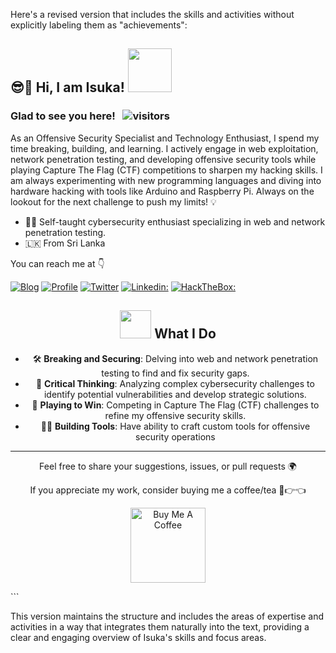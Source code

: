 Here's a revised version that includes the skills and activities without explicitly labeling them as "achievements":

<h2> 😎🤏 Hi, I am Isuka! <img src="https://media.giphy.com/media/3XpvBjjMWtYYIOtOlp/giphy.gif" width="70"></h2>

### Glad to see you here! &nbsp; ![visitors](https://visitor-badge.laobi.icu/badge?page_id=isuk4s4.isuk4s4)

As an Offensive Security Specialist and Technology Enthusiast, I spend my time breaking, building, and learning. I actively engage in web exploitation, network penetration testing, and developing offensive security tools while playing Capture The Flag (CTF) competitions to sharpen my hacking skills. I am always experimenting with new programming languages and diving into hardware hacking with tools like Arduino and Raspberry Pi. Always on the lookout for the next challenge to push my limits! 💡

<ul>
<li>👨‍🎓 Self-taught cybersecurity enthusiast specializing in web and network penetration testing.</li>
<li>🇱🇰 From Sri Lanka</li>
</ul>

You can reach me at 👇

[![Blog](https://img.shields.io/badge/Blog-21759B?style=for-the-badge&logo=ghost&logoColor=white)](http://isuk4.com/blog/)
[![Profile](https://img.shields.io/badge/Website-38B2AC?style=for-the-badge&logo=webdriverio&logoColor=white)](http://isuk4.com)
[![Twitter](https://img.shields.io/badge/twitter-1DA1F2?style=for-the-badge&logo=twitter&logoColor=white)](https://twitter.com/isuk4)
[![Linkedin:](https://img.shields.io/badge/linkedin-0A66C2?style=for-the-badge&logo=linkedin&logoColor=white)](https://www.linkedin.com/in/isuka/)
[![HackTheBox:](https://img.shields.io/badge/hackthebox-a3e54a?style=for-the-badge&logo=hackthebox&logoColor=black)](https://app.hackthebox.com/users/1754253)

<div align="center">
  
## <img src="https://media.giphy.com/media/YMwJF1OQAlbnf6HFjd/giphy.gif" width="50" height="45"> What I Do

- 🛠️ **Breaking and Securing**: Delving into web and network penetration testing to find and fix security gaps.
- 🧠 **Critical Thinking**: Analyzing complex cybersecurity challenges to identify potential vulnerabilities and develop strategic solutions.
- 🎯 **Playing to Win**: Competing in Capture The Flag (CTF) challenges to refine my offensive security skills.
- 🕵️‍♂️ **Building Tools**: Have ability to craft custom tools for offensive security operations

---

Feel free to share your suggestions, issues, or pull requests 🌍

If you appreciate my work, consider buying me a coffee/tea 🥺👉👈

<a href="https://www.buymeacoffee.com/isuk4" target="_blank"><img src="https://cdn.buymeacoffee.com/buttons/v2/default-red.png" alt="Buy Me A Coffee" width="120"></a>

</div>
```

This version maintains the structure and includes the areas of expertise and activities in a way that integrates them naturally into the text, providing a clear and engaging overview of Isuka's skills and focus areas.
